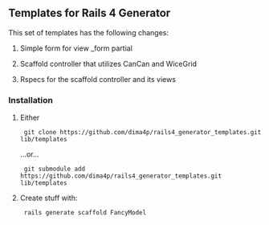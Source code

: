 ## Templates for Rails 4 Generator

This set of templates has the following changes:

1. Simple form for view _form partial

2. Scaffold controller that utilizes CanCan and WiceGrid

3. Rspecs for the scaffold controller and its views

### Installation

1. Either 

        git clone https://github.com/dima4p/rails4_generator_templates.git lib/templates

    ...or...

        git submodule add https://github.com/dima4p/rails4_generator_templates.git lib/templates
  
2. Create stuff with:

        rails generate scaffold FancyModel
